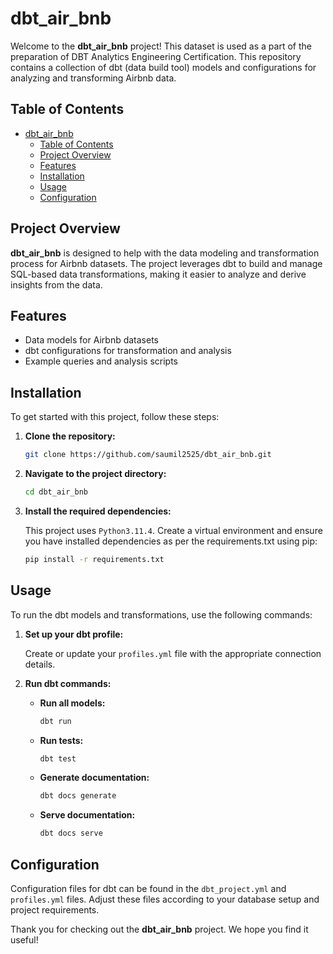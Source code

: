 # dbt_air_bnb

Welcome to the **dbt_air_bnb** project! This dataset is used as a part of the preparation of DBT Analytics Engineering Certification. This repository contains a collection of dbt (data build tool) models and configurations for analyzing and transforming Airbnb data.

## Table of Contents

- [dbt\_air\_bnb](#dbt_air_bnb)
  - [Table of Contents](#table-of-contents)
  - [Project Overview](#project-overview)
  - [Features](#features)
  - [Installation](#installation)
  - [Usage](#usage)
  - [Configuration](#configuration)

## Project Overview

**dbt_air_bnb** is designed to help with the data modeling and transformation process for Airbnb datasets. The project leverages dbt to build and manage SQL-based data transformations, making it easier to analyze and derive insights from the data.


## Features

- Data models for Airbnb datasets
- dbt configurations for transformation and analysis
- Example queries and analysis scripts

## Installation

To get started with this project, follow these steps:

1. **Clone the repository:**

    ```bash
    git clone https://github.com/saumil2525/dbt_air_bnb.git
    ```

2. **Navigate to the project directory:**

    ```bash
    cd dbt_air_bnb
    ```

3. **Install the required dependencies:**

    This project uses `Python3.11.4`. Create a virtual environment and ensure you have installed dependencies as per the requirements.txt using pip:

    ```bash
    pip install -r requirements.txt
    ```

## Usage

To run the dbt models and transformations, use the following commands:

1. **Set up your dbt profile:**

    Create or update your `profiles.yml` file with the appropriate connection details.

2. **Run dbt commands:**

    - **Run all models:**

      ```bash
      dbt run
      ```

    - **Run tests:**

      ```bash
      dbt test
      ```

    - **Generate documentation:**

      ```bash
      dbt docs generate
      ```

    - **Serve documentation:**

      ```bash
      dbt docs serve
      ```

## Configuration

Configuration files for dbt can be found in the `dbt_project.yml` and `profiles.yml` files. Adjust these files according to your database setup and project requirements.

Thank you for checking out the **dbt_air_bnb** project. We hope you find it useful!

